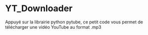 # YT_Downloader
Appuyé sur la librairie python pytube, ce petit code vous permet de télécharger une vidéo YouTube au format .mp3
